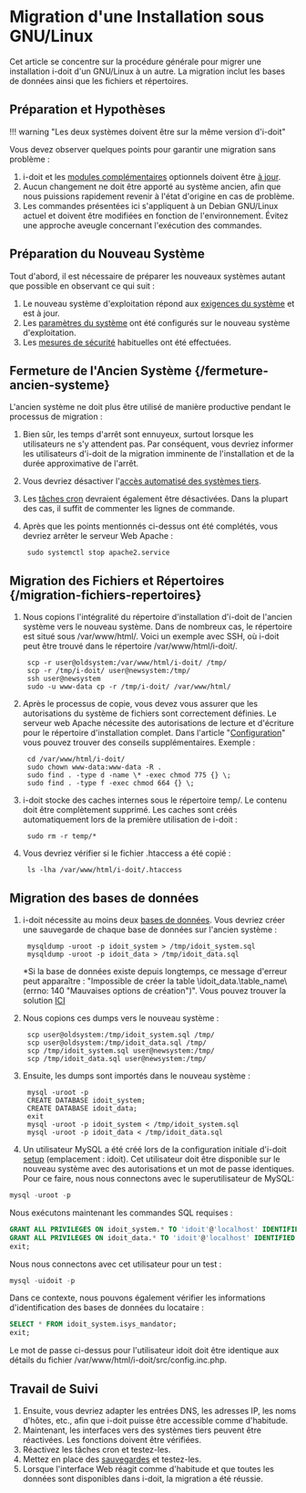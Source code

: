 # Migration d'une Installation sous GNU/Linux

Cet article se concentre sur la procédure générale pour migrer une installation i-doit d'un GNU/Linux à un autre. La migration inclut les bases de données ainsi que les fichiers et répertoires.

## Préparation et Hypothèses

!!! warning "Les deux systèmes doivent être sur la même version d'i-doit"

Vous devez observer quelques points pour garantir une migration sans problème :

1. i-doit et les [modules complémentaires](../i-doit-pro-add-ons/index.md) optionnels doivent être [à jour](../maintenance-and-operation/update.md).
2. Aucun changement ne doit être apporté au système ancien, afin que nous puissions rapidement revenir à l'état d'origine en cas de problème.
3. Les commandes présentées ici s'appliquent à un Debian GNU/Linux actuel et doivent être modifiées en fonction de l'environnement. Évitez une approche aveugle concernant l'exécution des commandes.

## Préparation du Nouveau Système

Tout d'abord, il est nécessaire de préparer les nouveaux systèmes autant que possible en observant ce qui suit :

1. Le nouveau système d'exploitation répond aux [exigences du système](../installation/system-requirements.md) et est à jour.
2. Les [paramètres du système](../installation/manual-installation/system-settings.md) ont été configurés sur le nouveau système d'exploitation.
3. Les [mesures de sécurité](../maintenance-and-operation/security-and-protection.md) habituelles ont été effectuées.

## Fermeture de l'Ancien Système {/fermeture-ancien-systeme}

L'ancien système ne doit plus être utilisé de manière productive pendant le processus de migration :

1. Bien sûr, les temps d'arrêt sont ennuyeux, surtout lorsque les utilisateurs ne s'y attendent pas. Par conséquent, vous devriez informer les utilisateurs d'i-doit de la migration imminente de l'installation et de la durée approximative de l'arrêt.
2. Vous devriez désactiver l'[accès automatisé des systèmes tiers](../automation-and-integration/index.md).
3. Les [tâches cron](../automation-and-integration/cli/index.md) devraient également être désactivées. Dans la plupart des cas, il suffit de commenter les lignes de commande.
4. Après que les points mentionnés ci-dessus ont été complétés, vous devriez arrêter le serveur Web Apache :

        sudo systemctl stop apache2.service

## Migration des Fichiers et Répertoires {/migration-fichiers-repertoires}

1. Nous copions l'intégralité du répertoire d'installation d'i-doit de l'ancien système vers le nouveau système. Dans de nombreux cas, le répertoire est situé sous /var/www/html/. Voici un exemple avec SSH, où i-doit peut être trouvé dans le répertoire /var/www/html/i-doit/.

        scp -r user@oldsystem:/var/www/html/i-doit/ /tmp/
        scp -r /tmp/i-doit/ user@newsystem:/tmp/
        ssh user@newsystem
        sudo -u www-data cp -r /tmp/i-doit/ /var/www/html/

2. Après le processus de copie, vous devez vous assurer que les autorisations du système de fichiers sont correctement définies. Le serveur web Apache nécessite des autorisations de lecture et d'écriture pour le répertoire d'installation complet. Dans l'article "[Configuration](../installation/manual-installation/setup.md)" vous pouvez trouver des conseils supplémentaires. Exemple :

        cd /var/www/html/i-doit/
        sudo chown www-data:www-data -R .
        sudo find . -type d -name \* -exec chmod 775 {} \;
        sudo find . -type f -exec chmod 664 {} \;

3. i-doit stocke des caches internes sous le répertoire temp/. Le contenu doit être complètement supprimé. Les caches sont créés automatiquement lors de la première utilisation de i-doit :

        sudo rm -r temp/*

4. Vous devriez vérifier si le fichier .htaccess a été copié :

        ls -lha /var/www/html/i-doit/.htaccess

## Migration des bases de données

1. i-doit nécessite au moins deux [bases de données](../software-development/database-model/index.md). Vous devriez créer une sauvegarde de chaque base de données sur l'ancien système :

        mysqldump -uroot -p idoit_system > /tmp/idoit_system.sql
        mysqldump -uroot -p idoit_data > /tmp/idoit_data.sql

    \*Si la base de données existe depuis longtemps, ce message d'erreur peut apparaître : "Impossible de créer la table \idoit\_data\.\table\_name\ (errno: 140 "Mauvaises options de création")". Vous pouvez trouver la solution [ICI](../system-administration/troubleshooting/cant-create-table.md)
2. Nous copions ces dumps vers le nouveau système :

        scp user@oldsystem:/tmp/idoit_system.sql /tmp/
        scp user@oldsystem:/tmp/idoit_data.sql /tmp/
        scp /tmp/idoit_system.sql user@newsystem:/tmp/
        scp /tmp/idoit_data.sql user@newsystem:/tmp/

3. Ensuite, les dumps sont importés dans le nouveau système :

        mysql -uroot -p
        CREATE DATABASE idoit_system;
        CREATE DATABASE idoit_data;
        exit
        mysql -uroot -p idoit_system < /tmp/idoit_system.sql
        mysql -uroot -p idoit_data < /tmp/idoit_data.sql

4. Un utilisateur MySQL a été créé lors de la configuration initiale d'i-doit [setup](../installation/manual-installation/setup.md) (emplacement : idoit). Cet utilisateur doit être disponible sur le nouveau système avec des autorisations et un mot de passe identiques. Pour ce faire, nous nous connectons avec le superutilisateur de MySQL:

```sql
mysql -uroot -p
```

Nous exécutons maintenant les commandes SQL requises :

```sql
GRANT ALL PRIVILEGES ON idoit_system.* TO 'idoit'@'localhost' IDENTIFIED BY 'mypasswd';
GRANT ALL PRIVILEGES ON idoit_data.* TO 'idoit'@'localhost' IDENTIFIED BY 'mypasswd';
exit;
```

Nous nous connectons avec cet utilisateur pour un test :

```sql
mysql -uidoit -p
```

Dans ce contexte, nous pouvons également vérifier les informations d'identification des bases de données du locataire :

```sql
SELECT * FROM idoit_system.isys_mandator;
exit;
```

Le mot de passe ci-dessus pour l'utilisateur idoit doit être identique aux détails du fichier /var/www/html/i-doit/src/config.inc.php.

## Travail de Suivi

1. Ensuite, vous devriez adapter les entrées DNS, les adresses IP, les noms d'hôtes, etc., afin que i-doit puisse être accessible comme d'habitude.
2. Maintenant, les interfaces vers des systèmes tiers peuvent être réactivées. Les fonctions doivent être vérifiées.
3. Réactivez les tâches cron et testez-les.
4. Mettez en place des [sauvegardes](../maintenance-and-operation/backup-and-recovery/index.md) et testez-les.
5. Lorsque l'interface Web réagit comme d'habitude et que toutes les données sont disponibles dans i-doit, la migration a été réussie.


